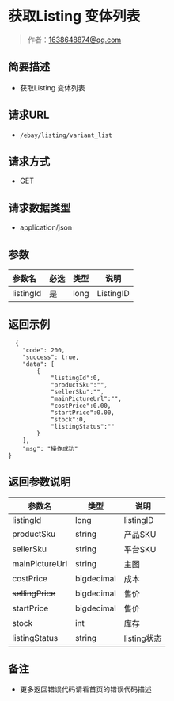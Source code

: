 # 获取Listing 变体列表

> 作者：1638648874@qq.com

## 简要描述

- 获取Listing 变体列表

## 请求URL
- `/ebay/listing/variant_list`

## 请求方式
- GET

## 请求数据类型
- application/json

## 参数

|参数名|必选|类型|说明|
|:----    |:---|:----- |-----   |
|listingId |是  |long |ListingID   |


## 返回示例

``` 
  {
    "code": 200,
    "success": true,
    "data": [
		{
			"listingId":0,
			"productSku":"",
			"sellerSku":"",
			"mainPictureUrl":"",
			"costPrice":0.00,
			"startPrice":0.00,
			"stock":0,
			"listingStatus":""
		}
	],
    "msg": "操作成功"
}
```

## 返回参数说明

|参数名|类型|说明|
|-----|-----|-----|
|listingId |long   |listingID |
|productSku |string   |产品SKU |
|sellerSku |string   |平台SKU |
|mainPictureUrl |string   |主图 |
|costPrice |bigdecimal   |成本 |
|~~sellingPrice~~ |bigdecimal   |售价 |
|startPrice |bigdecimal   |售价 |
|stock |int   |库存 |
|listingStatus |string   |listing状态 |

## 备注

- 更多返回错误代码请看首页的错误代码描述